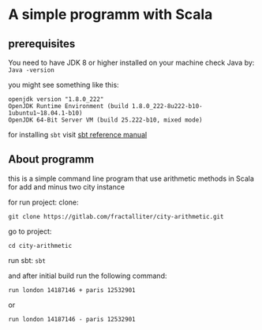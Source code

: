 # A simple programm with Scala

## prerequisites

You need to have JDK 8 or higher installed on your machine
check Java by:
`Java -version`

you might see something like this:

```
openjdk version "1.8.0_222"
OpenJDK Runtime Environment (build 1.8.0_222-8u222-b10-1ubuntu1~18.04.1-b10)
OpenJDK 64-Bit Server VM (build 25.222-b10, mixed mode)

```

for installing `sbt` visit [sbt reference manual](https://www.scala-sbt.org/release/docs/Setup.html)

## About programm

this is a simple command line program that use arithmetic methods in Scala for add and minus two city instance

for run project:
clone:

`git clone https://gitlab.com/fractalliter/city-arithmetic.git`

go to project:

`cd city-arithmetic`

run sbt:
`sbt`

and after initial build run the following command:

`run london 14187146 + paris 12532901`

or

`run london 14187146 - paris 12532901`